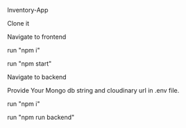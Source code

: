 ﻿Inventory-App
 
Clone it 


Navigate to frontend

run "npm i"

run "npm start"


Navigate to backend

Provide Your Mongo db string and cloudinary url in .env file.

run "npm i"

run "npm run backend"



